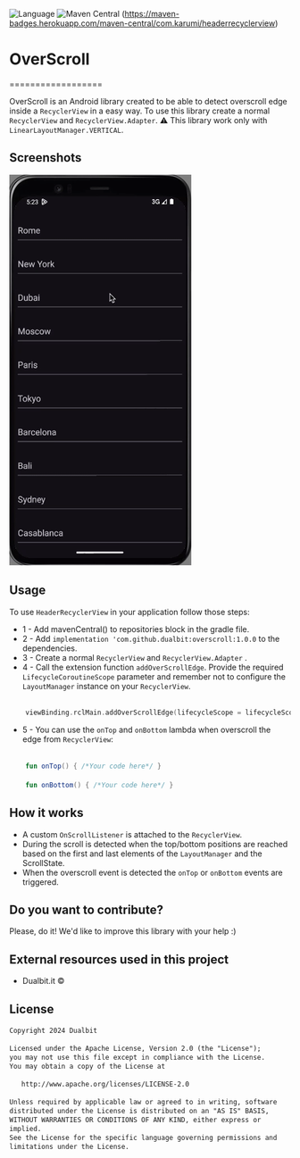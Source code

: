 ![Language](https://img.shields.io/github/languages/top/cortinico/kotlin-android-template?color=blue&logo=kotlin)
![Maven Central](https://maven-badges.herokuapp.com/maven-central/com.karumi/headerrecyclerview/badge.svg) (https://maven-badges.herokuapp.com/maven-central/com.karumi/headerrecyclerview)
# OverScroll
==================

OverScroll is an Android library created to be able to detect overscroll edge inside a ``RecyclerView`` in a easy way. To use this library create a normal ``RecyclerView`` and ``RecyclerView.Adapter``. ⚠️ This library work only with ``LinearLayoutManager.VERTICAL``.

Screenshots
-----------

![Demo Screenshot][1]

Usage
-----

To use ``HeaderRecyclerView`` in your application follow those steps:

* 1 - Add mavenCentral() to repositories block in the gradle file.
* 2 - Add `implementation 'com.github.dualbit:overscroll:1.0.0` to the dependencies.
* 3 - Create a normal ``RecyclerView`` and ``RecyclerView.Adapter`` .
* 4 - Call the extension function ``addOverScrollEdge``. Provide the required ``LifecycleCoroutineScope`` parameter and remember not to configure the ``LayoutManager`` instance on your ``RecyclerView``.

```kotlin

    viewBinding.rclMain.addOverScrollEdge(lifecycleScope = lifecycleScope, onTop = ::onTopCallback, onBottom = ::onBottomCallback)

```

* 5 - You can use the ``onTop`` and ``onBottom`` lambda when overscroll the edge from ``RecyclerView``:
```kotlin

    fun onTop() { /*Your code here*/ }
    
    fun onBottom() { /*Your code here*/ }

```

How it works
-----
* A custom ``OnScrollListener`` is attached to the ``RecyclerView``.
* During the scroll is detected when the top/bottom positions are reached based on the first and last elements of the ``LayoutManager`` and the ScrollState.
* When the overscroll event is detected the ``onTop`` or ``onBottom`` events are triggered.

Do you want to contribute?
--------------------------

Please, do it! We'd like to improve this library with your help :)

External resources used in this project
---------------------------------------

* Dualbit.it ©

License
-------
    Copyright 2024 Dualbit

    Licensed under the Apache License, Version 2.0 (the "License");
    you may not use this file except in compliance with the License.
    You may obtain a copy of the License at

       http://www.apache.org/licenses/LICENSE-2.0

    Unless required by applicable law or agreed to in writing, software
    distributed under the License is distributed on an "AS IS" BASIS,
    WITHOUT WARRANTIES OR CONDITIONS OF ANY KIND, either express or implied.
    See the License for the specific language governing permissions and
    limitations under the License.


[1]: ./asset/screenshot_demo_1.gif